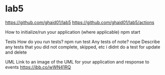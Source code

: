 # lab5

https://github.com/ghaid01/lab5
https://github.com/ghaid01/lab5/actions

How to initialize/run your application (where applicable)
npm start

Tests
How do you run tests? npm run test
Any tests of note? nope 
Describe any tests that you did not complete, skipped, etc
i didnt do a test for update and delete

UML 
Link to an image of the UML for your application and response to events
https://ibb.co/wWN41RQ